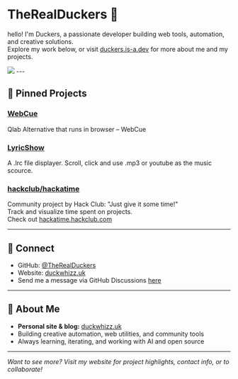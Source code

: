 # TheRealDuckers 🦆

hello! I'm Duckers, a passionate developer building web tools, automation, and creative solutions.  
Explore my work below, or visit [duckers.is-a.dev](https://duckers.is-a.dev) for more about me and my projects.

<img src="https://github-readme-stats.hackclub.dev/api/wakatime?username=20624&api_domain=hackatime.hackclub.com&&custom_title=Hackatime+Stats&layout=compact&cache_seconds=0&langs_count=8&theme=aura_dark">
---

## 🚀 Pinned Projects

### [WebCue](https://github.com/TheRealDuckers/WebCue)
Qlab Alternative that runs in browser – WebCue

### [LyricShow](https://github.com/TheRealDuckers/LyricShow)
A .lrc file displayer. Scroll, click and use .mp3 or youtube as the music scource.

### [hackclub/hackatime](https://github.com/hackclub/hackatime)
Community project by Hack Club: "Just give it some time!"  
Track and visualize time spent on projects.  
Check out [hackatime.hackclub.com](https://hackatime.hackclub.com)

---
## 🤝 Connect

- GitHub: [@TheRealDuckers](https://github.com/TheRealDuckers)
- Website: [duckwhizz.uk](https://duckwhizz.uk)
- Send me a message via GitHub Discussions [here](https://github.com/TheRealDuckers/TheRealDuckers/discussions/1)
---

## 🦆 About Me

- **Personal site & blog:** [duckwhizz.uk](https://duckwhizz.uk)
- Building creative automation, web utilities, and community tools
- Always learning, iterating, and working with AI and open source

---

*Want to see more? Visit my website for project highlights, contact info, or to collaborate!*
